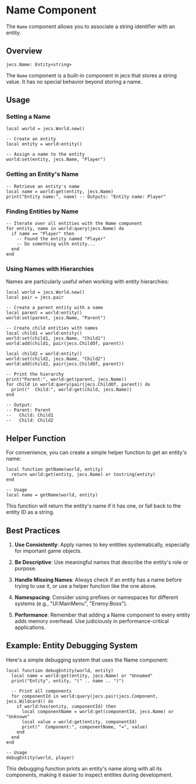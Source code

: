 # Name Component

The `Name` component allows you to associate a string identifier with an entity.

## Overview

```luau
jecs.Name: Entity<string>
```

The `Name` component is a built-in component in jecs that stores a string value. It has no special behavior beyond storing a name.

## Usage

### Setting a Name

```luau
local world = jecs.World.new()

-- Create an entity
local entity = world:entity()

-- Assign a name to the entity
world:set(entity, jecs.Name, "Player")
```

### Getting an Entity's Name

```luau
-- Retrieve an entity's name
local name = world:get(entity, jecs.Name)
print("Entity name:", name) -- Outputs: "Entity name: Player"
```

### Finding Entities by Name

```luau
-- Iterate over all entities with the Name component
for entity, name in world:query(jecs.Name) do
  if name == "Player" then
    -- Found the entity named "Player"
    -- Do something with entity...
  end
end
```

### Using Names with Hierarchies

Names are particularly useful when working with entity hierarchies:

```luau
local world = jecs.World.new()
local pair = jecs.pair

-- Create a parent entity with a name
local parent = world:entity()
world:set(parent, jecs.Name, "Parent")

-- Create child entities with names
local child1 = world:entity()
world:set(child1, jecs.Name, "Child1")
world:add(child1, pair(jecs.ChildOf, parent))

local child2 = world:entity()
world:set(child2, jecs.Name, "Child2")
world:add(child2, pair(jecs.ChildOf, parent))

-- Print the hierarchy
print("Parent:", world:get(parent, jecs.Name))
for child in world:query(pair(jecs.ChildOf, parent)) do
  print("  Child:", world:get(child, jecs.Name))
end

-- Output:
-- Parent: Parent
--   Child: Child1
--   Child: Child2
```

## Helper Function

For convenience, you can create a simple helper function to get an entity's name:

```luau
local function getName(world, entity)
  return world:get(entity, jecs.Name) or tostring(entity)
end

-- Usage
local name = getName(world, entity)
```

This function will return the entity's name if it has one, or fall back to the entity ID as a string.

## Best Practices

1. **Use Consistently**: Apply names to key entities systematically, especially for important game objects.

2. **Be Descriptive**: Use meaningful names that describe the entity's role or purpose.

3. **Handle Missing Names**: Always check if an entity has a name before trying to use it, or use a helper function like the one above.

4. **Namespacing**: Consider using prefixes or namespaces for different systems (e.g., "UI:MainMenu", "Enemy:Boss").

5. **Performance**: Remember that adding a Name component to every entity adds memory overhead. Use judiciously in performance-critical applications.

## Example: Entity Debugging System

Here's a simple debugging system that uses the Name component:

```luau
local function debugEntity(world, entity)
  local name = world:get(entity, jecs.Name) or "Unnamed"
  print("Entity", entity, "(" .. name .. ")")
  
  -- Print all components
  for componentId in world:query(jecs.pair(jecs.Component, jecs.Wildcard)) do
    if world:has(entity, componentId) then
      local componentName = world:get(componentId, jecs.Name) or "Unknown"
      local value = world:get(entity, componentId)
      print("  Component:", componentName, "=", value)
    end
  end
end

-- Usage
debugEntity(world, player)
```

This debugging function prints an entity's name along with all its components, making it easier to inspect entities during development. 